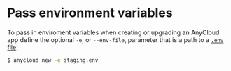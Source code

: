 # Pass environment variables

To pass in enviroment variables when creating or upgrading an AnyCloud app define the optional `-e`, or `--env-file`, parameter that is a path to a [`.env` file](https://docs.docker.com/compose/env-file/):

```bash
$ anycloud new -e staging.env
```

